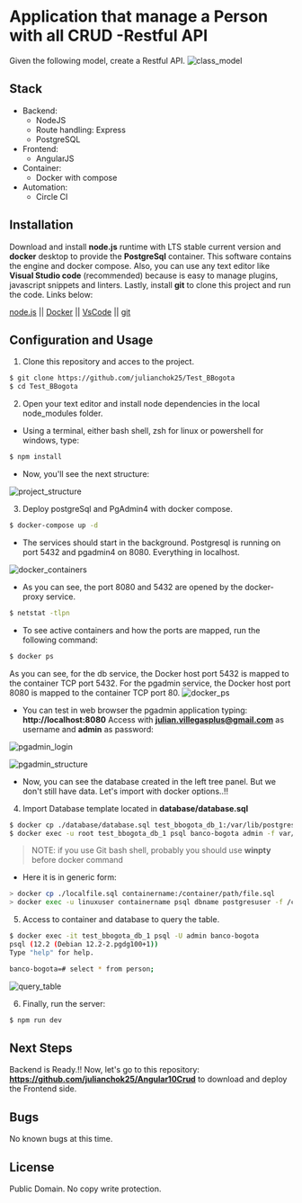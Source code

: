 # Application that manage a Person with all CRUD -Restful API

Given the following model, create a Restful API.
![class_model](https://i.imgur.com/VIFIuAz.jpg)

## Stack

- Backend:
  - NodeJS
  - Route handling: Express
  - PostgreSQL
- Frontend:
  - AngularJS
- Container:
  - Docker with compose
- Automation:
  - Circle CI

## Installation

Download and install **node.js** runtime with LTS stable current version and **docker** desktop to provide the **PostgreSql** container. This software contains the engine and docker compose. Also, you can use any text editor like **Visual Studio code** (recommended) because is easy to manage plugins, javascript snippets and linters. Lastly, install **git** to clone this project and run the code. Links below:

[node.js] || [Docker] || [VsCode] || [git]

## Configuration and Usage

1. Clone this repository and acces to the project.

```sh
$ git clone https://github.com/julianchok25/Test_BBogota
$ cd Test_BBogota
```

2. Open your text editor and install node dependencies in the local node_modules folder.

- Using a terminal, either bash shell, zsh for linux or powershell for windows, type:

```sh
$ npm install
```

- Now, you'll see the next structure:

![project_structure](https://i.imgur.com/wOTmygH.jpg)

3. Deploy postgreSql and PgAdmin4 with docker compose.

```sh
$ docker-compose up -d
```

- The services should start in the background. Postgresql is running on port 5432 and pgadmin4 on 8080. Everything in localhost.

![docker_containers](https://i.imgur.com/GsGsnc1.jpg)

- As you can see, the port 8080 and 5432 are opened by the docker-proxy service.

```sh
$ netstat -tlpn
```

- To see active containers and how the ports are mapped, run the following command:

```sh
$ docker ps
```

As you can see, for the db service, the Docker host port 5432 is mapped to the container TCP port 5432.
For the pgadmin service, the Docker host port 8080 is mapped to the container TCP port 80.
![docker_ps](https://i.imgur.com/LVm4Cqf.jpg)

- You can test in web browser the pgadmin application typing: **http://localhost:8080**
  Access with **julian.villegasplus@gmail.com** as username and **admin** as password:

![pgadmin_login](https://i.imgur.com/JrN4J5b.jpg)

![pgadmin_structure](https://i.imgur.com/WOyC1oFm.jpg)

- Now, you can see the database created in the left tree panel. But we don't still have data. Let's import with docker options..!!

4. Import Database template located in **database/database.sql**

```sh
$ docker cp ./database/database.sql test_bbogota_db_1:/var/lib/postgresql/data/database.sql
$ docker exec -u root test_bbogota_db_1 psql banco-bogota admin -f var/lib/postgresql/data/database.sql
```

> NOTE: if you use Git bash shell, probably you should use **winpty** before docker command

- Here it is in generic form:

```sh
> docker cp ./localfile.sql containername:/container/path/file.sql
> docker exec -u linuxuser containername psql dbname postgresuser -f /container/path/file.sql
```

5. Access to container and database to query the table.

```sh
$ docker exec -it test_bbogota_db_1 psql -U admin banco-bogota
psql (12.2 (Debian 12.2-2.pgdg100+1))
Type "help" for help.

banco-bogota=# select * from person;
```

![query_table](https://i.imgur.com/Z4eVq1y.jpg)

6. Finally, run the server:

```sh
$ npm run dev
```

## Next Steps

Backend is Ready.!! Now, let's go to this repository: **https://github.com/julianchok25/Angular10Crud** to download and deploy the Frontend side.

## Bugs

No known bugs at this time.

## License

Public Domain. No copy write protection.

[//]: # "These are reference links used in the body of this note"
[node.js]: https://nodejs.org/en/
[docker]: https://www.docker.com/products/docker-desktop
[vscode]: https://code.visualstudio.com/
[git]: https://git-scm.com/
